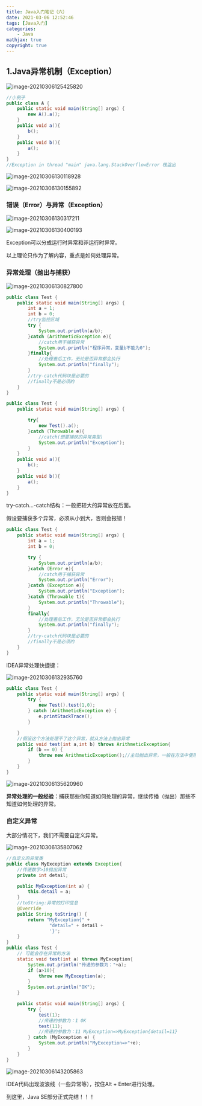 ```yaml
---
title: Java入门笔记（六）
date: 2021-03-06 12:52:46
tags: [Java入门]
categories: 
	- Java
mathjax: true
copyright: true
---
```


## 1.Java异常机制（Exception）

<!--more-->

![image-20210306125425820](Java入门笔记（六）/image-20210306125425820.png)

```java
//小例子
public class A {
    public static void main(String[] args) {
        new A().a();
    }
    public void a(){
        b();
    }
    public void b(){
        a();
    }
}
//Exception in thread "main" java.lang.StackOverflowError 栈溢出
```

![image-20210306130118928](Java入门笔记（六）/image-20210306130118928.png)

![image-20210306130155892](Java入门笔记（六）/image-20210306130155892.png)

### 错误（Error）与异常（Exception）

![image-20210306130317211](Java入门笔记（六）/image-20210306130317211.png)

![image-20210306130400193](Java入门笔记（六）/image-20210306130400193.png)

Exception可以分成运行时异常和非运行时异常。

以上理论只作为了解内容，重点是如何处理异常。

### 异常处理（抛出与捕获）

![image-20210306130827800](Java入门笔记（六）/image-20210306130827800.png)

```java
public class Test {
    public static void main(String[] args) {
        int a = 1;
        int b = 0;
        //try监控区域
        try {
            System.out.println(a/b);
        }catch (ArithmeticException e){
            //catch用于捕获异常
            System.out.println("程序异常，变量b不能为0");
        }finally{
            //处理善后工作，无论是否异常都会执行
            System.out.println("finally");
        }
        //try-catch代码块是必要的
        //finally不是必须的
    }
}
```

```java
public class Test {
    public static void main(String[] args) {

        try{
            new Test().a();
        }catch (Throwable e){
            //catch(想要捕获的异常类型)
            System.out.println("Exception");
        }
    }
    public void a(){
        b();
    }
    public void b(){
        a();
    }
}
```

try-catch...-catch结构：一般把较大的异常放在后面。

假设要捕获多个异常，必须从小到大，否则会报错！

```java
public class Test {
    public static void main(String[] args) {
        int a = 1;
        int b = 0;

        try {
            System.out.println(a/b);
        }catch (Error e){
            //catch用于捕获异常
            System.out.println("Error");
        }catch (Exception e){
            System.out.println("Exception");
        }catch (Throwable t){
            System.out.println("Throwable");
        }
        finally{
            //处理善后工作，无论是否异常都会执行
            System.out.println("finally");
        }
        //try-catch代码块是必要的
        //finally不是必须的
    }
}
```

IDEA异常处理快捷键：

![image-20210306132935760](Java入门笔记（六）/image-20210306132935760.png)

```java
public class Test {
    public static void main(String[] args) {
        try {
            new Test().test(1,0);
        } catch (ArithmeticException e) {
            e.printStackTrace();
        }

    }
    //假设这个方法处理不了这个异常，就从方法上抛出异常
    public void test(int a,int b) throws ArithmeticException{
        if (b == 0) {
            throw new ArithmeticException();//主动抛出异常，一般在方法中使用
        }
    }
}
```

![image-20210306135620960](Java入门笔记（六）/image-20210306135620960.png)

**异常处理的一般经验**：捕获那些你知道如何处理的异常，继续传播（抛出）那些不知道如何处理的异常。

### 自定义异常

大部分情况下，我们不需要自定义异常。

![image-20210306135807062](Java入门笔记（六）/image-20210306135807062.png)

```java
//自定义的异常类
public class MyException extends Exception{
    //传递数字>10抛出异常
    private int detail;

    public MyException(int a) {
        this.detail = a;
    }
    //toString:异常的打印信息
    @Override
    public String toString() {
        return "MyException{" +
                "detail=" + detail +
                '}';
    }
}
public class Test {
    // 可能会存在异常的方法
    static void test(int a) throws MyException{
        System.out.println("传递的参数为："+a);
        if (a>10){
            throw new MyException(a);
        }
        System.out.println("OK");
    }

    public static void main(String[] args) {
        try {
            test(1);
            //传递的参数为：1 OK
            test(11);
            //传递的参数为：11 MyException=>MyException{detail=11}
        } catch (MyException e) {
            System.out.println("MyException=>"+e);
        }
    }
}
```

![image-20210306143205863](Java入门笔记（六）/image-20210306143205863.png)

IDEA代码出现波浪线（一些异常等），按住Alt + Enter进行处理。

到这里，Java SE部分正式完结！！！